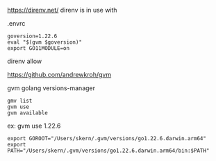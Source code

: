 https://direnv.net/
direnv is in use with

.envrc
```
goversion=1.22.6
eval "$(gvm $goversion)"
export GO11MODULE=on
```
direnv allow

https://github.com/andrewkroh/gvm

gvm golang versions-manager
```
gmv list
gvm use
gvm available
```

ex:
gvm use 1.22.6

```
export GOROOT="/Users/skern/.gvm/versions/go1.22.6.darwin.arm64"
export PATH="/Users/skern/.gvm/versions/go1.22.6.darwin.arm64/bin:$PATH"
```
